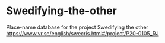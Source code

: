 # Swedifying-the-other
Place-name database for the project Swedifying the other https://www.vr.se/english/swecris.html#/project/P20-0105_RJ
